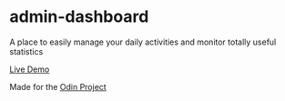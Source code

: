 # admin-dashboard
A place to easily manage your daily activities and monitor totally useful statistics

[Live Demo](https://threedotsellipsis.github.io/admin-dashboard/)

Made for the [Odin Project](https://www.theodinproject.com)
